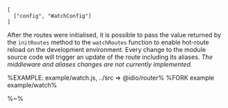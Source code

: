 ```## async watchRoutes => Watcher
[
  ["config", "WatchConfig"]
]
```

After the routes were initialised, it is possible to pass the value returned by the `initRoutes` method to the `watchRoutes` function to enable hot-route reload on the development environment. Every change to the module source code will trigger an update of the route including its aliases. *The middleware and aliases changes are not currently implemented.*

%EXAMPLE: example/watch.js, ../src => @idio/router%
%FORK example example/watch%

%~%